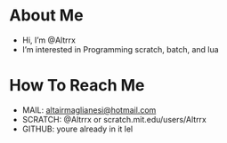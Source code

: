 # About Me
-  Hi, I’m @Altrrx
-  I’m interested in Programming scratch, batch, and lua
# How To Reach Me
-  MAIL: altairmaglianesi@hotmail.com
-  SCRATCH: @Altrrx or scratch.mit.edu/users/Altrrx
-  GITHUB: youre already in it lel

<!---
Altrrx/Altrrx is a ✨ special ✨ repository because its `README.md` (this file) appears on your GitHub profile.
You can click the Preview link to take a look at your changes.
--->
